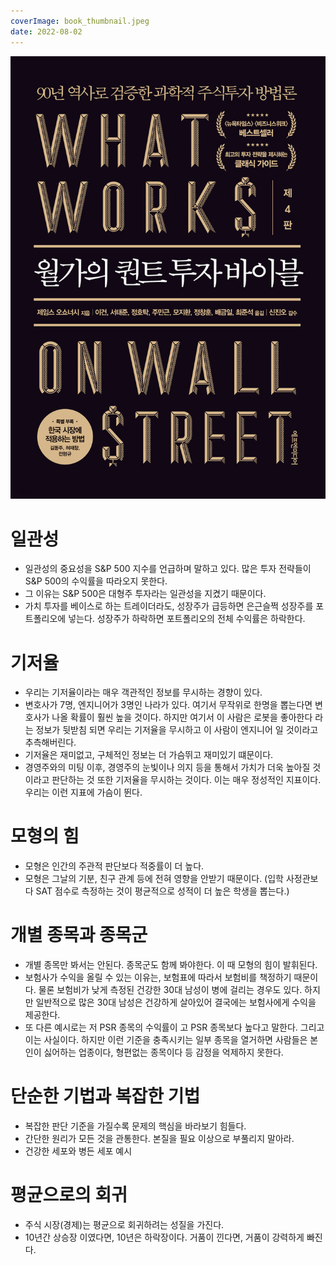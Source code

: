 ```yaml
---
coverImage: book_thumbnail.jpeg
date: 2022-08-02
---
```


![bookimage](book_thumbnail.jpeg)

# 일관성

- 일관성의 중요성을 S&P 500 지수를 언급하며 말하고 있다. 많은 투자 전략들이 S&P 500의 수익률을 따라오지 못한다.
- 그 이유는 S&P 500은 대형주 투자라는 일관성을 지켰기 때문이다.
- 가치 투자를 베이스로 하는 트레이더라도, 성장주가 급등하면 은근슬쩍 성장주를 포트폴리오에 넣는다. 성장주가 하락하면 포트폴리오의 전체 수익률은 하락한다.

# 기저율

- 우리는 기저율이라는 매우 객관적인 정보를 무시하는 경향이 있다.
- 변호사가 7명, 엔지니어가 3명인 나라가 있다. 여기서 무작위로 한명을 뽑는다면 변호사가 나올 확률이 훨씬 높을 것이다. 하지만 여기서 이 사람은 로봇을 좋아한다 라는 정보가 뒷받침 되면 우리는 기저율을 무시하고 이 사람이 엔지니어 일 것이라고 추측해버린다.
- 기저율은 재미없고, 구체적인 정보는 더 가슴뛰고 재미있기 떄문이다.
- 경영주와의 미팅 이후, 경영주의 눈빛이나 의지 등을 통해서 가치가 더욱 높아질 것이라고 판단하는 것 또한 기저율을 무시하는 것이다. 이는 매우 정성적인 지표이다. 우리는 이런 지표에 가슴이 뛴다.

# 모형의 힘

- 모형은 인간의 주관적 판단보다 적중률이 더 높다.
- 모형은 그날의 기분, 친구 관계 등에 전혀 영향을 안받기 때문이다. (입학 사정관보다 SAT 점수로 측정하는 것이 평균적으로 성적이 더 높은 학생을 뽑는다.)

# 개별 종목과 종목군

- 개별 종목만 봐서는 안된다. 종목군도 함께 봐야한다. 이 때 모형의 힘이 발휘된다.
- 보험사가 수익을 올릴 수 있는 이유는, 보험표에 따라서 보험비를 책정하기 때문이다. 물론 보험비가 낮게 측정된 건강한 30대 남성이 병에 걸리는 경우도 있다. 하지만 일반적으로 많은 30대 남성은 건강하게 살아있어 결국에는 보험사에게 수익을 제공한다.
- 또 다른 예시로는 저 PSR 종목의 수익률이 고 PSR 종목보다 높다고 말한다. 그리고 이는 사실이다. 하지만 이런 기준을 충족시키는 일부 종목을 열거하면 사람들은 본인이 싫어하는 업종이다, 형편없는 종목이다 등 감정을 억제하지 못한다.

# 단순한 기법과 복잡한 기법

- 복잡한 판단 기준을 가질수록 문제의 핵심을 바라보기 힘들다.
- 간단한 원리가 모든 것을 관통한다. 본질을 필요 이상으로 부풀리지 말아라.
- 건강한 세포와 병든 세포 예시

# 평균으로의 회귀

- 주식 시장(경제)는 평균으로 회귀하려는 성질을 가진다.
- 10년간 상승장 이였다면, 10년은 하락장이다. 거품이 낀다면, 거품이 강력하게 빠진다.
